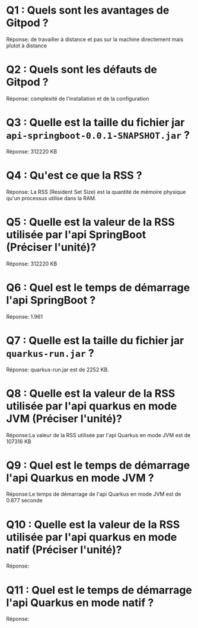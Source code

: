 # Q1 : Quels sont  les avantages de Gitpod ?
Réponse: de travailler à distance et pas sur la machine directement mais plutot à distance

# Q2 : Quels sont les défauts de Gitpod ?
Réponse: complexité de l'installation et de la configuration

# Q3 : Quelle est la taille du fichier jar `api-springboot-0.0.1-SNAPSHOT.jar` ?
Réponse: 312220 KB

# Q4 : Qu'est ce que la RSS ?
Réponse: La RSS (Resident Set Size) est la quantité de mémoire physique qu'un processus utilise dans la RAM.

# Q5 : Quelle est la valeur de la RSS utilisée par l'api SpringBoot (Préciser l'unité)?
Réponse: 312220 KB

# Q6 : Quel est le temps de démarrage l'api SpringBoot ?
Réponse: 1.961

# Q7 : Quelle est la taille du fichier jar `quarkus-run.jar` ?
Réponse: quarkus-run.jar est de 2252 KB.

# Q8 : Quelle est la valeur de la RSS utilisée par l'api quarkus en mode JVM (Préciser l'unité)?
Réponse:La valeur de la RSS utilisée par l'api Quarkus en mode JVM est de 107316 KB

# Q9 : Quel est le temps de démarrage l'api Quarkus en mode JVM ?
Réponse:Le temps de démarrage de l'api Quarkus en mode JVM est de 0.877 seconde

# Q10 : Quelle est la valeur de la RSS utilisée par l'api quarkus en mode natif (Préciser l'unité)?
Réponse:

# Q11 : Quel est le temps de démarrage l'api Quarkus en mode natif ?
Réponse: